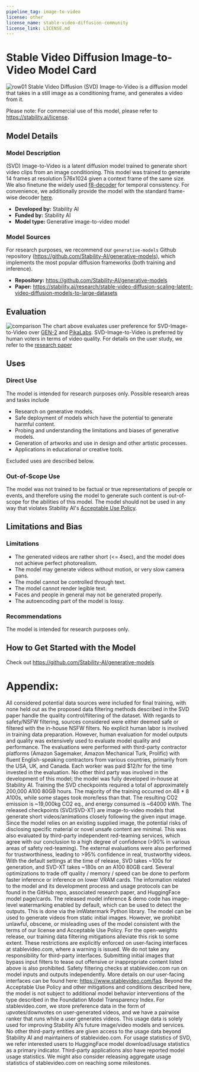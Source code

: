 ```yaml
---
pipeline_tag: image-to-video
license: other
license_name: stable-video-diffusion-community
license_link: LICENSE.md
---
```


# Stable Video Diffusion Image-to-Video Model Card

<!-- Provide a quick summary of what the model is/does. -->
![row01](output_tile.gif)
Stable Video Diffusion (SVD) Image-to-Video is a diffusion model that takes in a still image as a conditioning frame, and generates a video from it. 

Please note: For commercial use of this model, please refer to https://stability.ai/license.

## Model Details

### Model Description

(SVD) Image-to-Video is a latent diffusion model trained to generate short video clips from an image conditioning. 
This model was trained to generate 14 frames at resolution 576x1024 given a context frame of the same size.
We also finetune the widely used [f8-decoder](https://huggingface.co/docs/diffusers/api/models/autoencoderkl#loading-from-the-original-format) for temporal consistency. 
For convenience, we additionally provide the model with the 
standard frame-wise decoder [here](https://huggingface.co/stabilityai/stable-video-diffusion-img2vid/blob/main/svd_image_decoder.safetensors).


- **Developed by:** Stability AI
- **Funded by:** Stability AI
- **Model type:** Generative image-to-video model

### Model Sources

For research purposes, we recommend our `generative-models` Github repository (https://github.com/Stability-AI/generative-models), 
which implements the most popular diffusion frameworks (both training and inference).

- **Repository:** https://github.com/Stability-AI/generative-models
- **Paper:** https://stability.ai/research/stable-video-diffusion-scaling-latent-video-diffusion-models-to-large-datasets

## Evaluation
![comparison](comparison.png)
The chart above evaluates user preference for SVD-Image-to-Video over [GEN-2](https://research.runwayml.com/gen2) and [PikaLabs](https://www.pika.art/).
SVD-Image-to-Video is preferred by human voters in terms of video quality. For details on the user study, we refer to the [research paper](https://stability.ai/research/stable-video-diffusion-scaling-latent-video-diffusion-models-to-large-datasets)

## Uses

### Direct Use

The model is intended for research purposes only. Possible research areas and tasks include

- Research on generative models.
- Safe deployment of models which have the potential to generate harmful content.
- Probing and understanding the limitations and biases of generative models.
- Generation of artworks and use in design and other artistic processes.
- Applications in educational or creative tools.

Excluded uses are described below.

### Out-of-Scope Use

The model was not trained to be factual or true representations of people or events, 
and therefore using the model to generate such content is out-of-scope for the abilities of this model.
The model should not be used in any way that violates Stability AI's [Acceptable Use Policy](https://stability.ai/use-policy).

## Limitations and Bias

### Limitations
- The generated videos are rather short (<= 4sec), and the model does not achieve perfect photorealism.
- The model may generate videos without motion, or very slow camera pans.
- The model cannot be controlled through text.
- The model cannot render legible text.
- Faces and people in general may not be generated properly.
- The autoencoding part of the model is lossy.


### Recommendations

The model is intended for research purposes only.

## How to Get Started with the Model

Check out https://github.com/Stability-AI/generative-models



# Appendix:
All considered potential data sources were included for final training, with none held out as the proposed data filtering methods described in the SVD paper handle the quality control/filtering of the dataset. With regards to safety/NSFW filtering, sources considered were either deemed safe or filtered with the in-house NSFW filters. No explicit human labor is involved in training data preparation. However, human evaluation for model outputs and quality was extensively used to evaluate model quality and performance. The evaluations were performed with third-party contractor platforms (Amazon Sagemaker, Amazon Mechanical Turk, Prolific) with fluent English-speaking contractors from various countries, primarily from the USA, UK, and Canada. Each worker was paid $12/hr for the time invested in the evaluation. No other third party was involved in the development of this model; the model was fully developed in-house at Stability AI. Training the SVD checkpoints required a total of approximately 200,000 A100 80GB hours. The majority of the training occurred on 48 * 8 A100s, while some stages took more/less than that. The resulting CO2 emission is ~19,000kg CO2 eq., and energy consumed is ~64000 kWh. The released checkpoints (SVD/SVD-XT) are image-to-video models that generate short videos/animations closely following the given input image. Since the model relies on an existing supplied image, the potential risks of disclosing specific material or novel unsafe content are minimal. This was also evaluated by third-party independent red-teaming services, which agree with our conclusion to a high degree of confidence (>90% in various areas of safety red-teaming). The external evaluations were also performed for trustworthiness, leading to >95% confidence in real, trustworthy videos. With the default settings at the time of release, SVD takes ~100s for generation, and SVD-XT takes ~180s on an A100 80GB card. Several optimizations to trade off quality / memory / speed can be done to perform faster inference or inference on lower VRAM cards. The information related to the model and its development process and usage protocols can be found in the GitHub repo, associated research paper, and HuggingFace model page/cards. The released model inference & demo code has image-level watermarking enabled by default, which can be used to detect the outputs. This is done via the imWatermark Python library.
The model can be used to generate videos from static initial images. However, we prohibit unlawful, obscene, or misleading uses of the model consistent with the terms of our license and Acceptable Use Policy. For the open-weights release, our training data filtering mitigations alleviate this risk to some extent. These restrictions are explicitly enforced on user-facing interfaces at stablevideo.com, where a warning is issued. We do not take any responsibility for third-party interfaces. Submitting initial images that bypass input filters to tease out offensive or inappropriate content listed above is also prohibited. Safety filtering checks at stablevideo.com run on model inputs and outputs independently. More details on our user-facing interfaces can be found here: https://www.stablevideo.com/faq. Beyond the Acceptable Use Policy and other mitigations and conditions described here, the model is not subject to additional model behavior interventions of the type described in the Foundation Model Transparency Index.
For stablevideo.com, we store preference data in the form of upvotes/downvotes on user-generated videos, and we have a pairwise ranker that runs while a user generates videos. This usage data is solely used for improving Stability AI’s future image/video models and services. No other third-party entities are given access to the usage data beyond Stability AI and maintainers of stablevideo.com. For usage statistics of SVD, we refer interested users to HuggingFace model download/usage statistics as a primary indicator. Third-party applications also have reported model usage statistics. We might also consider releasing aggregate usage statistics of stablevideo.com on reaching some milestones.